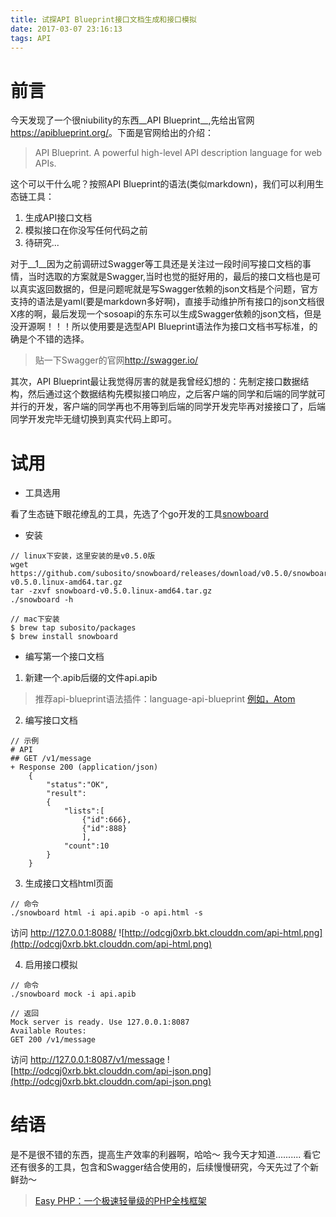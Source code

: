 ```yaml
---
title: 试探API Blueprint接口文档生成和接口模拟
date: 2017-03-07 23:16:13
tags: API
---
```


# 前言

今天发现了一个很niubility的东西__API Blueprint__,先给出官网<https://apiblueprint.org/>。下面是官网给出的介绍：

> API Blueprint. A powerful high-level API description language for web APIs.

这个可以干什么呢？按照API Blueprint的语法(类似markdown)，我们可以利用生态链工具：

1. 生成API接口文档
2. 模拟接口在你没写任何代码之前
3. 待研究...

对于__1__因为之前调研过Swagger等工具还是关注过一段时间写接口文档的事情，当时选取的方案就是Swagger,当时也觉的挺好用的，最后的接口文档也是可以真实返回数据的，但是问题呢就是写Swagger依赖的json文档是个问题，官方支持的语法是yaml(要是markdown多好啊)，直接手动维护所有接口的json文档很X疼的啊，最后发现一个sosoapi的东东可以生成Swagger依赖的json文档，但是没开源啊！！！所以使用要是选型API Blueprint语法作为接口文档书写标准，的确是个不错的选择。

> 贴一下Swagger的官网<http://swagger.io/>

其次，API Blueprint最让我觉得厉害的就是我曾经幻想的：先制定接口数据结构，然后通过这个数据结构先模拟接口响应，之后客户端的同学和后端的同学就可并行的开发，客户端的同学再也不用等到后端的同学开发完毕再对接接口了，后端同学开发完毕无缝切换到真实代码上即可。

# 试用

- 工具选用

看了生态链下眼花缭乱的工具，先选了个go开发的工具[snowboard](https://github.com/subosito/snowboard)

- 安装

```
// linux下安装，这里安装的是v0.5.0版
wget https://github.com/subosito/snowboard/releases/download/v0.5.0/snowboard-v0.5.0.linux-amd64.tar.gz
tar -zxvf snowboard-v0.5.0.linux-amd64.tar.gz
./snowboard -h

// mac下安装
$ brew tap subosito/packages
$ brew install snowboard
```

- 编写第一个接口文档

1. 新建一个.apib后缀的文件api.apib

> 推荐api-blueprint语法插件：language-api-blueprint [例如，Atom](https://github.com/danielgtaylor/atom-language-api-blueprint)

2. 编写接口文档

```
// 示例
# API
## GET /v1/message
+ Response 200 (application/json)
    {
        "status":"OK",
        "result":
        {
            "lists":[
                {"id":666},
                {"id":888}
                ],
            "count":10
        }
    }
```

3. 生成接口文档html页面

```
// 命令
./snowboard html -i api.apib -o api.html -s
```

访问 http://127.0.0.1:8088/
![http://odcgj0xrb.bkt.clouddn.com/api-html.png](http://odcgj0xrb.bkt.clouddn.com/api-html.png)

4. 启用接口模拟

```
// 命令
./snowboard mock -i api.apib

// 返回
Mock server is ready. Use 127.0.0.1:8087
Available Routes:
GET	200	/v1/message
```

访问 http://127.0.0.1:8087/v1/message
![http://odcgj0xrb.bkt.clouddn.com/api-json.png](http://odcgj0xrb.bkt.clouddn.com/api-json.png)

# 结语

是不是很不错的东西，提高生产效率的利器啊，哈哈～ 我今天才知道.......... 看它还有很多的工具，包含和Swagger结合使用的，后续慢慢研究，今天先过了个新鲜劲～

> [Easy PHP：一个极速轻量级的PHP全栈框架](http://easy-php.tigerb.cn)
